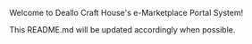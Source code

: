 Welcome to Deallo Craft House's e-Marketplace Portal System!

This README.md will be updated accordingly when possible.
